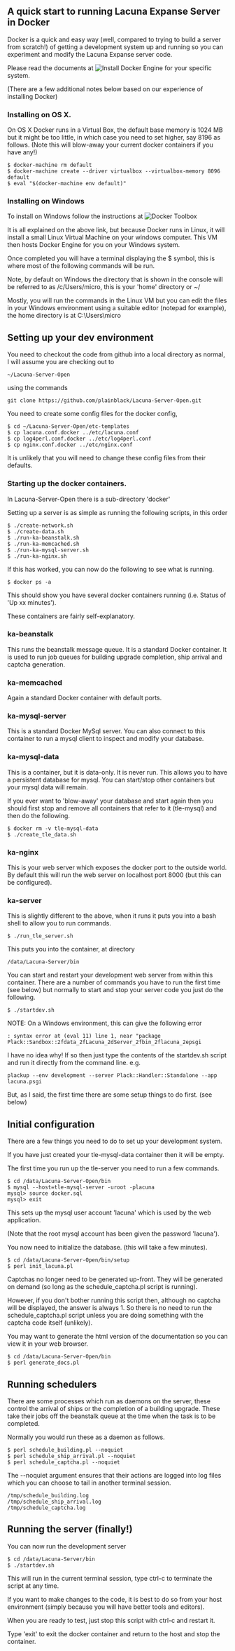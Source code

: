 ## A quick start to running Lacuna Expanse Server in Docker

Docker is a quick and easy way (well, compared to trying to build a server from 
scratch!) of getting a development system up and running so you can experiment
and modify the Lacuna Expanse server code.

Please read the documents at ![Install Docker Engine](https://docs.docker.com/engine/installation/)
for your specific system.

(There are a few additional notes below based on our experience of installing Docker)

### Installing on OS X.

On OS X Docker runs in a Virtual Box, the default base memory is 1024 MB but
it might be too little, in which case you need to set higher, say 8196 as 
follows. (Note this will blow-away your current docker containers if you have
any!)

    $ docker-machine rm default
    $ docker-machine create --driver virtualbox --virtualbox-memory 8096 default
    $ eval "$(docker-machine env default)"

### Installing on Windows

To install on Windows follow the instructions at ![Docker Toolbox](https://www.docker.com/products/docker-toolbox)

It is all explained on the above link, but because Docker runs in Linux, it will
install a small Linux Virtual Machine on your windows computer. This VM then hosts 
Docker Engine for you on your Windows system.

Once completed you will have a terminal displaying the $ symbol, this is where
most of the following commands will be run.

Note, by default on Windows the directory that is shown in the console will be
referred to as /c/Users/micro, this is your 'home' directory or ~/

Mostly, you will run the commands in the Linux VM but you can edit the files in
your Windows environment using a suitable editor (notepad for example), the
home directory is at C:\\Users\micro

## Setting up your dev environment

You need to checkout the code from github into a local directory as normal, I
will assume you are checking out to 

    ~/Lacuna-Server-Open

using the commands

    git clone https://github.com/plainblack/Lacuna-Server-Open.git

You need to create some config files for the docker config,

    $ cd ~/Lacuna-Server-Open/etc-templates
    $ cp lacuna.conf.docker ../etc/lacuna.conf
    $ cp log4perl.conf.docker ../etc/log4perl.conf
    $ cp nginx.conf.docker ../etc/nginx.conf

It is unlikely that you will need to change these config files from their
defaults.

### Starting up the docker containers.

In Lacuna-Server-Open there is a sub-directory 'docker'

Setting up a server is as simple as running the following scripts, in this
order

    $ ./create-network.sh
    $ ./create-data.sh
    $ ./run-ka-beanstalk.sh
    $ ./run-ka-memcached.sh
    $ ./run-ka-mysql-server.sh
    $ ./run-ka-nginx.sh

If this has worked, you can now do the following to see what is running.

    $ docker ps -a

This should show you have several docker containers running (i.e. Status
of 'Up xx minutes').

These containers are fairly self-explanatory.

### ka-beanstalk

This runs the beanstalk message queue. It is a standard Docker container.
It is used to run job queues for building upgrade completion, ship arrival
and captcha generation.

### ka-memcached

Again a standard Docker container with default ports.

### ka-mysql-server

This is a standard Docker MySql server. You can also connect to this
container to run a mysql client to inspect and modify your database.

### ka-mysql-data

This is a container, but it is data-only. It is never run. This allows you
to have a persistent database for mysql. You can start/stop other containers
but your mysql data will remain.

If you ever want to 'blow-away' your database and start again then you
should first stop and remove all containers that refer to it (tle-mysql)
and then do the following.

    $ docker rm -v tle-mysql-data
    $ ./create_tle_data.sh

### ka-nginx

This is your web server which exposes the docker port to the outside world.
By default this will run the web server on localhost port 8000 (but this can
be configured).

### ka-server

This is slightly different to the above, when it runs it puts you into
a bash shell to allow you to run commands.

    $ ./run_tle_server.sh

This puts you into the container, at directory

    /data/Lacuna-Server/bin

You can start and restart your development web server from within this container. 
There are a number of commands you have to run the first time (see below)
but normally to start and stop your server code you just do the following.

    $ ./startdev.sh

NOTE: On a Windows environment, this can give the following error

    : syntax error at (eval 11) line 1, near "package Plack::Sandbox::2fdata_2fLacuna_2dServer_2fbin_2flacuna_2epsgi

I have no idea why! If so then just type the contents of the startdev.sh script
and run it directly from the command line. e.g.

    plackup --env development --server Plack::Handler::Standalone --app lacuna.psgi

But, as I said, the first time there are some setup things to do first. (see below)

## Initial configuration

There are a few things you need to do to set up your development system.

If you have just created your tle-mysql-data container then it will be empty.

The first time you run up the tle-server you need to run a few commands.

    $ cd /data/Lacuna-Server-Open/bin
    $ mysql --host=tle-mysql-server -uroot -placuna
    mysql> source docker.sql
    mysql> exit

This sets up the mysql user account 'lacuna' which is used by the web application.

(Note that the root mysql account has been given the password 'lacuna').

You now need to initialize the database. (this will take a few minutes).

    $ cd /data/Lacuna-Server-Open/bin/setup
    $ perl init_lacuna.pl


Captchas no longer need to be generated up-front. They will be generated
on demand (so long as the schedule_captcha.pl script is running).

However, if you don't bother running this script then, although no captcha
will be displayed, the answer is always 1. So there is no need to run the
schedule_captcha.pl script unless you are doing something with the captcha
code itself (unlikely).

You may want to generate the html version of the documentation so you
can view it in your web browser.

    $ cd /data/Lacuna-Server-Open/bin
    $ perl generate_docs.pl


## Running schedulers

There are some processes which run as daemons on the server, these control
the arrival of ships or the completion of a building upgrade. These take
their jobs off the beanstalk queue at the time when the task is to be
completed.

Normally you would run these as a daemon as follows.

    $ perl schedule_building.pl --noquiet
    $ perl schedule_ship_arrival.pl --noquiet
    $ perl schedule_captcha.pl --noquiet

The --noquiet argument ensures that their actions are logged into log files
which you can choose to tail in another terminal session.

    /tmp/schedule_building.log
    /tmp/schedule_ship_arrival.log
    /tmp/schedule_captcha.log

## Running the server (finally!)

You can now run the development server

    $ cd /data/Lacuna-Server/bin
    $ ./startdev.sh

This will run in the current terminal session, type ctrl-c to terminate
the script at any time.

If you want to make changes to the code, it is best to do so from your host
environment (simply because you will have better tools and editors).

When you are ready to test, just stop this script with ctrl-c and restart it.

Type 'exit' to exit the docker container and return to the host and stop the container.

